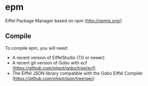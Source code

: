 epm
===

Eiffel Package Manager based on npm (http://npmjs.org/)

Compile
-------

To compile epm, you will need:
* A recent version of EiffelStudio (7.0 or newer)
* A recent git version of Gobo with ecf (https://github.com/oligot/gobo/tree/ecf)
* The Eiffel JSON library compatible with the Gobo Eiffel Compiler (https://github.com/oligot/json/tree/gec)

